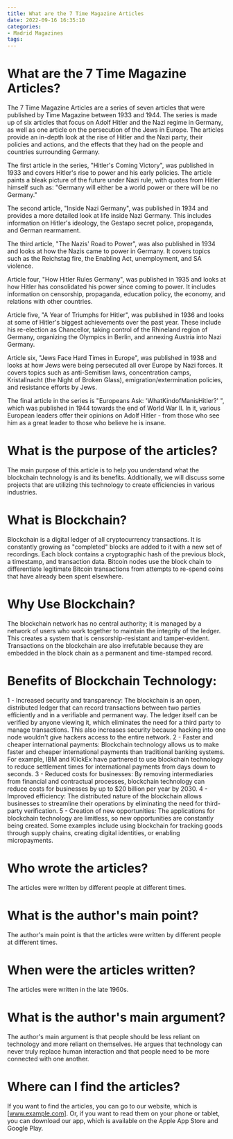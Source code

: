 ```yaml
---
title: What are the 7 Time Magazine Articles
date: 2022-09-16 16:35:10
categories:
- Madrid Magazines
tags:
---
```



#  What are the 7 Time Magazine Articles?

The 7 Time Magazine Articles are a series of seven articles that were published by Time Magazine between 1933 and 1944. The series is made up of six articles that focus on Adolf Hitler and the Nazi regime in Germany, as well as one article on the persecution of the Jews in Europe. The articles provide an in-depth look at the rise of Hitler and the Nazi party, their policies and actions, and the effects that they had on the people and countries surrounding Germany.

The first article in the series, "Hitler's Coming Victory", was published in 1933 and covers Hitler's rise to power and his early policies. The article paints a bleak picture of the future under Nazi rule, with quotes from Hitler himself such as: "Germany will either be a world power or there will be no Germany."

The second article, "Inside Nazi Germany", was published in 1934 and provides a more detailed look at life inside Nazi Germany. This includes information on Hitler's ideology, the Gestapo secret police, propaganda, and German rearmament.

The third article, "The Nazis' Road to Power", was also published in 1934 and looks at how the Nazis came to power in Germany. It covers topics such as the Reichstag fire, the Enabling Act, unemployment, and SA violence.

Article four, "How Hitler Rules Germany", was published in 1935 and looks at how Hitler has consolidated his power since coming to power. It includes information on censorship, propaganda, education policy, the economy, and relations with other countries.

Article five, "A Year of Triumphs for Hitler", was published in 1936 and looks at some of Hitler's biggest achievements over the past year. These include his re-election as Chancellor, taking control of the Rhineland region of Germany, organizing the Olympics in Berlin, and annexing Austria into Nazi Germany.

Article six, "Jews Face Hard Times in Europe", was published in 1938 and looks at how Jews were being persecuted all over Europe by Nazi forces. It covers topics such as anti-Semitism laws, concentration camps, Kristallnacht (the Night of Broken Glass), emigration/extermination policies, and resistance efforts by Jews.

The final article in the series is "Europeans Ask: 'WhatKindofManisHitler?' ", which was published in 1944 towards the end of World War II. In it, various European leaders offer their opinions on Adolf Hitler - from those who see him as a great leader to those who believe he is insane.

#  What is the purpose of the articles?

The main purpose of this article is to help you understand what the blockchain technology is and its benefits. Additionally, we will discuss some projects that are utilizing this technology to create efficiencies in various industries.

# What is Blockchain?

Blockchain is a digital ledger of all cryptocurrency transactions. It is constantly growing as "completed" blocks are added to it with a new set of recordings. Each block contains a cryptographic hash of the previous block, a timestamp, and transaction data. Bitcoin nodes use the block chain to differentiate legitimate Bitcoin transactions from attempts to re-spend coins that have already been spent elsewhere.

# Why Use Blockchain?

The blockchain network has no central authority; it is managed by a network of users who work together to maintain the integrity of the ledger. This creates a system that is censorship-resistant and tamper-evident. Transactions on the blockchain are also irrefutable because they are embedded in the block chain as a permanent and time-stamped record.

# Benefits of Blockchain Technology:

1 - Increased security and transparency: The blockchain is an open, distributed ledger that can record transactions between two parties efficiently and in a verifiable and permanent way. The ledger itself can be verified by anyone viewing it, which eliminates the need for a third party to manage transactions. This also increases security because hacking into one node wouldn't give hackers access to the entire network. 2 - Faster and cheaper international payments: Blockchain technology allows us to make faster and cheaper international payments than traditional banking systems. For example, IBM and KlickEx have partnered to use blockchain technology to reduce settlement times for international payments from days down to seconds. 3 - Reduced costs for businesses: By removing intermediaries from financial and contractual processes, blockchain technology can reduce costs for businesses by up to $20 billion per year by 2030. 4 - Improved efficiency: The distributed nature of the blockchain allows businesses to streamline their operations by eliminating the need for third-party verification. 5 - Creation of new opportunities: The applications for blockchain technology are limitless, so new opportunities are constantly being created. Some examples include using blockchain for tracking goods through supply chains, creating digital identities, or enabling micropayments.

#  Who wrote the articles?

The articles were written by different people at different times.

# What is the author's main point?

The author's main point is that the articles were written by different people at different times.

#  When were the articles written?

The articles were written in the late 1960s.

# What is the author's main argument?

The author's main argument is that people should be less reliant on technology and more reliant on themselves. He argues that technology can never truly replace human interaction and that people need to be more connected with one another.

#  Where can I find the articles?

If you want to find the articles, you can go to our website, which is [www.example.com]. Or, if you want to read them on your phone or tablet, you can download our app, which is available on the Apple App Store and Google Play.